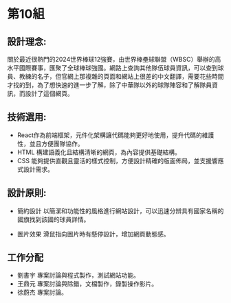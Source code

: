 # 第10組
## 設計理念:

關於最近很熱門的2024世界棒球12強賽，由世界棒壘球聯盟（WBSC）舉辦的高水平國際賽事，匯聚了全球棒球強國。網路上查詢其他隊伍球員資訊，可以查到球員、教練的名子，但官網上那複雜的頁面和網站上很差的中文翻譯，需要花些時間才找的到，為了想快速的進一步了解，除了中華隊以外的球隊陣容和了解隊員資訊，而設計了這個網頁。

## 技術選用:

- React作為前端框架，元件化架構讓代碼能夠更好地使用，提升代碼的維護性，並且方便團隊協作。
- HTML 構建語義化且結構清晰的網頁，為內容提供基礎結構。
- CSS 能夠提供直觀且靈活的樣式控制，方便設計精確的版面佈局，並支援響應式設計需求。

## 設計原則:
- 簡約設計
  以簡潔和功能性的風格進行網站設計，可以迅速分辨具有國家名稱的國旗找到該國的球員詳情。

- 圖片效果
  滑鼠指向圖片時有懸停設計，增加網頁動態感。

## 工作分配
- 劉書宇 專案討論與程式製作，測試網站功能。
- 王鼎元 專案討論與除錯，文檔製作，錄製操作影片。
- 徐蔚杰 專案討論。
